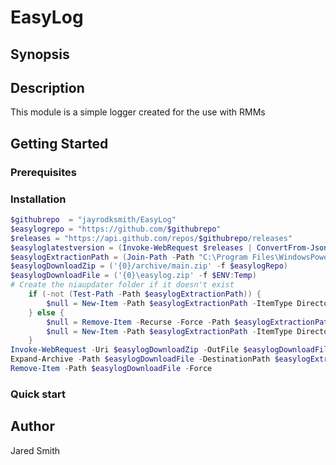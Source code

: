 # EasyLog

## Synopsis

## Description
This module is a simple logger created for the use with RMMs
## Getting Started

### Prerequisites

### Installation

```powershell
$githubrepo  = "jayrodksmith/EasyLog"
$easylogrepo = "https://github.com/$githubrepo"
$releases = "https://api.github.com/repos/$githubrepo/releases"
$easyloglatestversion = (Invoke-WebRequest $releases | ConvertFrom-Json)[0].tag_name
$easylogExtractionPath = (Join-Path -Path "C:\Program Files\WindowsPowerShell\Modules\EasyLog" -ChildPath $easyloglatestversion)
$easylogDownloadZip = ('{0}/archive/main.zip' -f $easylogRepo)
$easylogDownloadFile = ('{0}\easylog.zip' -f $ENV:Temp)
# Create the niaupdater folder if it doesn't exist 
    if (-not (Test-Path -Path $easylogExtractionPath)) {
        $null = New-Item -Path $easylogExtractionPath -ItemType Directory -Force
    } else {
        $null = Remove-Item -Recurse -Force -Path $easylogExtractionPath
        $null = New-Item -Path $easylogExtractionPath -ItemType Directory -Force
    }
Invoke-WebRequest -Uri $easylogDownloadZip -OutFile $easylogDownloadFile
Expand-Archive -Path $easylogDownloadFile -DestinationPath $easylogExtractionPath -Force
Remove-Item -Path $easylogDownloadFile -Force
```

### Quick start

## Author

Jared Smith

